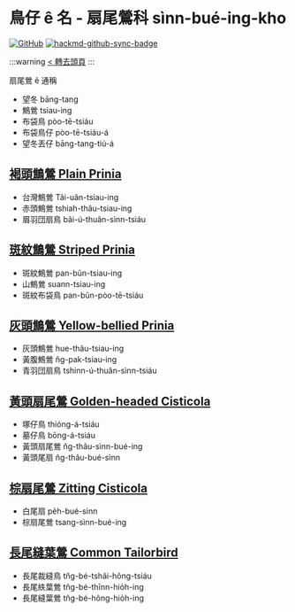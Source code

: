 # 鳥仔 ê 名 - 扇尾鶯科 sìnn-bué-ing-kho

[![GitHub](https://img.shields.io/badge/GitHub-black?logo=github)](https://github.com/siansiansu/tsiau-a-e-mia)
[![hackmd-github-sync-badge](https://hackmd.io/Oi3dk8W6TzqdZhXp3yeY1A/badge)](https://hackmd.io/Oi3dk8W6TzqdZhXp3yeY1A)

:::warning
[< 轉去頭頁](https://hackmd.io/@siansiansu/Hy4VzNvha)
:::

扇尾鶯 ê 通稱

- 望冬 bāng-tang
- 鷦鶯 tsiau-ing
- 布袋鳥 pòo-tē-tsiáu
- 布袋鳥仔 pòo-tē-tsiáu-á
- 望冬丟仔 bāng-tang-tiú-á

## [褐頭鷦鶯 Plain Prinia](https://ebird.org/species/plapri1)

- 台灣鷦鶯 Tâi-uân-tsiau-ing
- 赤頭鷦鶯 tshiah-thâu-tsiau-ing
- 眉羽団扇鳥 bâi-ú-thuân-sìnn-tsiáu

## [斑紋鷦鶯 Striped Prinia](https://ebird.org/species/strpri8)

- 斑紋鷦鶯 pan-bûn-tsiau-ing
- 山鷦鶯 suann-tsiau-ing
- 斑紋布袋鳥 pan-bûn-pòo-tē-tsiáu

## [灰頭鷦鶯 Yellow-bellied Prinia](https://ebird.org/species/yebpri1)

- 灰頭鷦鶯 hue-thâu-tsiau-ing
- 黃腹鷦鶯 n̂g-pak-tsiau-ing
- 青羽団扇鳥 tshinn-ú-thuân-sìnn-tsiáu

## [黃頭扇尾鶯 Golden-headed Cisticola](https://ebird.org/species/gohcis1)

- 塚仔鳥 thióng-á-tsiáu
- 墓仔鳥 bōng-á-tsiáu
- 黃頭扇尾鶯 n̂g-thâu-sìnn-bué-ing
- 黃頭尾扇 n̂g-thâu-bué-sìnn

## [棕扇尾鶯 Zitting Cisticola](https://ebird.org/species/zitcis1)

- 白尾扇 pe̍h-bué-sìnn
- 棕扇尾鶯 tsang-sìnn-bué-ing

## [長尾縫葉鶯 Common Tailorbird](https://ebird.org/species/comtai1)

- 長尾裁縫鳥 tn̂g-bé-tshâi-hông-tsiáu
- 長尾紩葉鶯 tn̂g-bé-thīnn-hio̍h-ing
- 長尾縫葉鶯 tn̂g-bé-hông-hio̍h-ing
